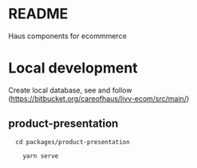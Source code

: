 # README

Haus components for ecommmerce

# Local development

Create local database, see and follow (https://bitbucket.org/careofhaus/livv-ecom/src/main/)

## product-presentation

```
  cd packages/product-presentation
```

```
    yarn serve
```
